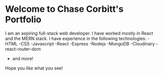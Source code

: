 # Welcome to Chase Corbitt's Portfolio

I am an aspiring full-stack web developer.
I have worked mostly in React and the MERN stack.
I have experience in the following technologies:
-HTML
-CSS
-Javascript
-React
-Express
-Nodejs
-MongoDB
-Cloudinary
-react-router-dom
- and more!

Hope you like what you see!
